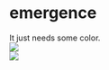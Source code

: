 <!--
  id: 579
  date: 2010-06-02T10:33:04
  modified: 2012-07-03T09:30:13
  slug: emergence
  type: post
  excerpt: <p>It just needs some color.</p>
  categories: code, Flash, Actionscript
  tags: 
  inCv: 
  inPortfolio: 
  dateFrom: 
  dateTo: 
-->

# emergence

<p>It just needs some color.<br />
<img src="/wordpress/wp-content//uploads/img/blog/blackfun.jpg" /><br /><img src="/wordpress/wp-content//uploads/img/blog/blackfun1.jpg" /></p>